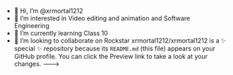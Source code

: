 - 👋 Hi, I’m @xrmortal1212
- 👀 I’m interested in Video editing and animation and Software Engineering
- 🌱 I’m currently learning Class 10
- 💞️ I’m looking to collaborate on Rockstar
xrmortal1212/xrmortal1212 is a ✨ special ✨ repository because its `README.md` (this file) appears on your GitHub profile.
You can click the Preview link to take a look at your changes.
--->
